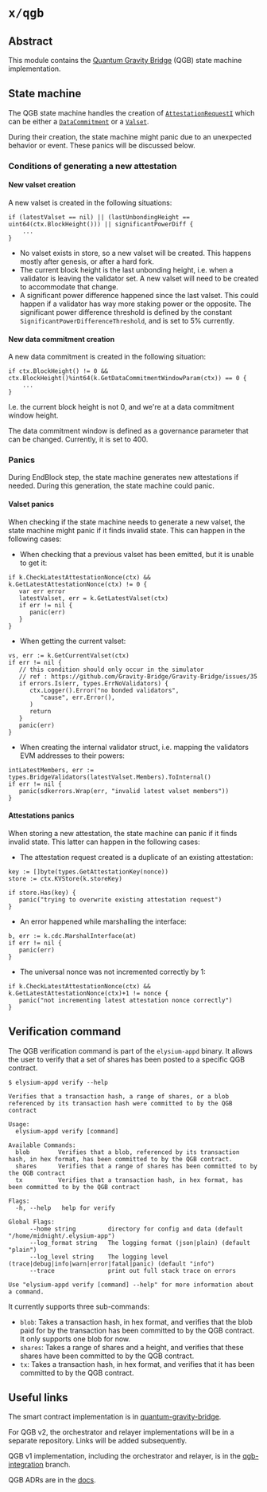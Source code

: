 # `x/qgb`

## Abstract

This module contains the [Quantum Gravity Bridge](https://blog.elysium.org/celestiums/) (QGB) state machine implementation.

## State machine

The QGB state machine handles the creation of [`AttestationRequestI`](https://github.com/furyaxyz/elysium-app/blob/801a0d412631989ce97748badbd7bb676982db16/x/qgb/types/attestation.go#L15-L23) which can be either a [`DataCommitment`](https://github.com/furyaxyz/elysium-app/blob/801a0d412631989ce97748badbd7bb676982db16/proto/qgb/types.proto#L31-L47) or a [`Valset`](https://github.com/furyaxyz/elysium-app/blob/801a0d412631989ce97748badbd7bb676982db16/proto/qgb/types.proto#L17-L29).

During their creation, the state machine might panic due to an unexpected behavior or event. These panics will be discussed below.

### Conditions of generating a new attestation

#### New valset creation

A new valset is created in the following situations:

```golang
if (latestValset == nil) || (lastUnbondingHeight == uint64(ctx.BlockHeight())) || significantPowerDiff {
    ...
}
```

- No valset exists in store, so a new valset will be created. This happens mostly after genesis, or after a hard fork.
- The current block height is the last unbonding height, i.e. when a validator is leaving the validator set. A new valset will need to be created to accommodate that change.
- A significant power difference happened since the last valset. This could happen if a validator has way more staking power or the opposite. The significant power difference threshold is defined by the constant `SignificantPowerDifferenceThreshold`, and is set to 5% currently.

#### New data commitment creation

A new data commitment is created in the following situation:

```golang
if ctx.BlockHeight() != 0 && ctx.BlockHeight()%int64(k.GetDataCommitmentWindowParam(ctx)) == 0 {
	...
}
```

I.e. the current block height is not 0, and we're at a data commitment window height.

The data commitment window is defined as a governance parameter that can be changed. Currently, it is set to 400.

### Panics

During EndBlock step, the state machine generates new attestations if needed. During this generation, the state machine could panic.

#### Valset panics

When checking if the state machine needs to generate a new valset, the state machine might panic if it finds invalid state. This can happen in the following cases:

- When checking that a previous valset has been emitted, but it is unable to get it:

```golang
if k.CheckLatestAttestationNonce(ctx) && k.GetLatestAttestationNonce(ctx) != 0 {  
   var err error  
   latestValset, err = k.GetLatestValset(ctx)  
   if err != nil {  
      panic(err)  
   }  
}
```

- When getting the current valset:

```golang
vs, err := k.GetCurrentValset(ctx)
if err != nil {  
   // this condition should only occur in the simulator  
   // ref : https://github.com/Gravity-Bridge/Gravity-Bridge/issues/35 
   if errors.Is(err, types.ErrNoValidators) {  
      ctx.Logger().Error("no bonded validators",  
         "cause", err.Error(),  
      )  
      return  
   }  
   panic(err)  
}
```

- When creating the internal validator struct, i.e. mapping the validators EVM addresses to their powers:

```golang
intLatestMembers, err := types.BridgeValidators(latestValset.Members).ToInternal()  
if err != nil {  
   panic(sdkerrors.Wrap(err, "invalid latest valset members"))  
}
```

#### Attestations panics

When storing a new attestation, the state machine can panic if it finds invalid state. This latter can happen in the following cases:

- The attestation request created is a duplicate of an existing attestation:

```golang
key := []byte(types.GetAttestationKey(nonce))  
store := ctx.KVStore(k.storeKey)  
  
if store.Has(key) {  
   panic("trying to overwrite existing attestation request")  
}
```

- An error happened while marshalling the interface:

```golang
b, err := k.cdc.MarshalInterface(at)  
if err != nil {  
   panic(err)  
}
```

- The universal nonce was not incremented correctly by 1:

```golang
if k.CheckLatestAttestationNonce(ctx) && k.GetLatestAttestationNonce(ctx)+1 != nonce {  
   panic("not incrementing latest attestation nonce correctly")  
}
```

## Verification command

The QGB verification command is part of the `elysium-appd` binary. It allows the user to verify that a set of shares has been posted to a specific QGB contract.

```shell
$ elysium-appd verify --help          
                              
Verifies that a transaction hash, a range of shares, or a blob referenced by its transaction hash were committed to by the QGB contract

Usage:
  elysium-appd verify [command]

Available Commands:
  blob        Verifies that a blob, referenced by its transaction hash, in hex format, has been committed to by the QGB contract.
  shares      Verifies that a range of shares has been committed to by the QGB contract
  tx          Verifies that a transaction hash, in hex format, has been committed to by the QGB contract

Flags:
  -h, --help   help for verify

Global Flags:
      --home string         directory for config and data (default "/home/midnight/.elysium-app")
      --log_format string   The logging format (json|plain) (default "plain")
      --log_level string    The logging level (trace|debug|info|warn|error|fatal|panic) (default "info")
      --trace               print out full stack trace on errors

Use "elysium-appd verify [command] --help" for more information about a command.

```

It currently supports three sub-commands:

- `blob`: Takes a transaction hash, in hex format, and verifies that the blob paid for by the transaction has been committed to by the QGB contract. It only supports one blob for now.
- `shares`: Takes a range of shares and a height, and verifies that these shares have been committed to by the QGB contract.
- `tx`: Takes a transaction hash, in hex format, and verifies that it has been committed to by the QGB contract.

## Useful links

The smart contract implementation is in [quantum-gravity-bridge](https://github.com/furyaxyz/quantum-gravity-bridge/).

For QGB v2, the orchestrator and relayer implementations will be in a separate repository. Links will be added subsequently.

QGB v1 implementation, including the orchestrator and relayer, is in the [qgb-integration](https://github.com/furyaxyz/elysium-app/tree/qgb-integration) branch.

QGB ADRs are in the [docs](https://github.com/furyaxyz/elysium-app/tree/main/docs/architecture).

